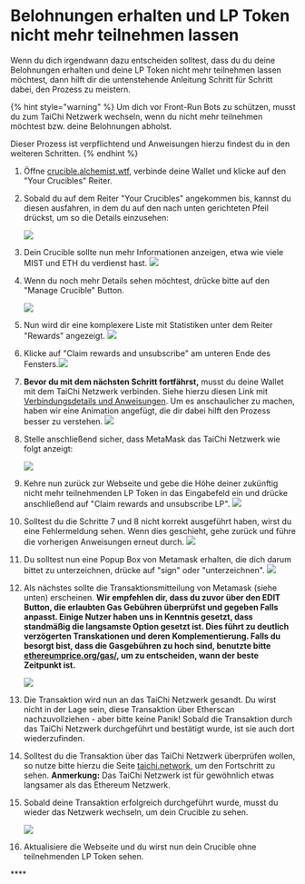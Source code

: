 # Belohnungen erhalten und LP Token nicht mehr teilnehmen lassen

Wenn du dich irgendwann dazu entscheiden solltest, dass du du deine Belohnungen erhalten und deine LP Token nicht mehr teilnehmen lassen möchtest, dann hilft dir die untenstehende Anleitung Schritt für Schritt dabei, den Prozess zu meistern.

{% hint style="warning" %}
Um dich vor Front-Run Bots zu schützen, musst du zum TaiChi Netzwerk wechseln, wenn du nicht mehr teilnehmen möchtest bzw. deine Belohnungen abholst.

Dieser Prozess ist verpflichtend und Anweisungen hierzu findest du in den weiteren Schritten.
{% endhint %}

1. Öffne [crucible.alchemist.wtf](https://crucible.alchemist.wtf/), verbinde deine Wallet und klicke auf den "Your Crucibles" Reiter.
2. Sobald du auf dem Reiter "Your Crucibles" angekommen bis, kannst du diesen ausfahren, in dem du auf den nach unten gerichteten Pfeil drückst, um so die Details einzusehen:

  
   ![](../../.gitbook/assets/screenshot-2021-05-07-at-12.50.58.png) 

3. Dein Crucible sollte nun mehr Informationen anzeigen, etwa wie viele MIST und ETH du verdienst hast. ![](../../.gitbook/assets/screenshot-2021-05-07-at-12.50.42.png) 
4. Wenn du noch mehr Details sehen möchtest, drücke bitte auf den "Manage Crucible" Button. 

  
   ![](../../.gitbook/assets/screenshot-2021-05-07-at-12.51.04.png) 

5. Nun wird dir eine komplexere Liste mit Statistiken unter dem Reiter "Rewards" angezeigt.  ![](../../.gitbook/assets/screenshot-2021-05-07-at-12.51.22.png) 
6. Klicke auf "Claim rewards and unsubscribe" am unteren Ende des Fensters.![](../../.gitbook/assets/screenshot-2021-05-07-at-13.05.52.png) 
7. **Bevor du mit dem nächsten Schritt fortfährst,** musst du deine Wallet mit dem TaiChi Netzwerk verbinden. Siehe hierzu diesen Link mit [Verbindungsdetails und Anweisungen](https://github.com/Taichi-Network/docs/blob/master/sendPriveteTx_tutorial.md). Um es anschaulicher zu machen, haben wir eine Animation angefügt, die dir dabei hilft den Prozess besser zu verstehen.  ![](../../.gitbook/assets/taichi-network-add.gif) 
8. Stelle anschließend sicher, dass MetaMask das TaiChi Netzwerk wie folgt anzeigt:

   ![](https://i.imgur.com/kszVVbq.png)

9. Kehre nun zurück zur Webseite und gebe die Höhe deiner zukünftig nicht mehr teilnehmenden LP Token in das Eingabefeld ein und drücke anschließend auf "Claim rewards and unsubscribe LP". ![](../../.gitbook/assets/screenshot-2021-05-07-at-13.06.00.png) 
10. Solltest du die Schritte 7 und 8 nicht korrekt ausgeführt haben, wirst du eine Fehlermeldung sehen. Wenn dies geschieht, gehe zurück und führe die vorherigen Anweisungen erneut durch.  ![](../../.gitbook/assets/screenshot-2021-05-07-at-13.06.44.png) 
11. Du solltest nun eine Popup Box von Metamask erhalten, die dich darum bittet zu unterzeichnen, drücke auf "sign" oder "unterzeichnen".  ![](../../.gitbook/assets/screenshot-2021-05-07-at-13.11.35.png) 
12. Als nächstes sollte die Transaktionsmitteilung von Metamask \(siehe unten\) erscheinen. **Wir empfehlen dir, dass du zuvor über den EDIT Button, die erlaubten Gas Gebühren überprüfst und gegeben Falls anpasst. Einige Nutzer haben uns in Kenntnis gesetzt, dass standmäßig die langsamste Option gesetzt ist. Dies führt zu deutlich verzögerten Transkationen und deren Komplementierung. Falls du besorgt bist, dass die Gasgebühren zu hoch sind, benutzte bitte** [**ethereumprice.org/gas/**](https://ethereumprice.org/gas/)**, um zu entscheiden, wann der beste Zeitpunkt ist.**

    ![](../../.gitbook/assets/screenshot-2021-05-07-at-13.11.44.png) 

13. Die Transaktion wird nun an das TaiChi Netzwerk gesandt. Du wirst nicht in der Lage sein, diese Transaktion über Etherscan nachzuvollziehen - aber bitte keine Panik! Sobald die Transaktion durch das TaiChi Netzwerk durchgeführt und bestätigt wurde, ist sie auch dort wiederzufinden.
14. Solltest du die Transaktion über das TaiChi Netzwerk überprüfen wollen, so nutze bitte hierzu die Seite [taichi.network](https://taichi.network/), um den Fortschritt zu sehen.  **Anmerkung:** Das TaiChi Netzwerk ist für gewöhnlich etwas langsamer als das Ethereum Netzwerk.
15. Sobald deine Transaktion erfolgreich durchgeführt wurde, musst du wieder das Netzwerk wechseln, um dein Crucible zu sehen.

    ![](https://i.imgur.com/fcPY6Zp.png) 

16. Aktualisiere die Webseite und du wirst nun dein Crucible ohne teilnehmenden LP Token sehen.

\*\*\*\*

